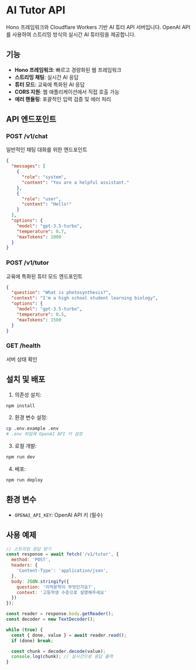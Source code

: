 # AI Tutor API

Hono 프레임워크와 Cloudflare Workers 기반 AI 튜터 API 서버입니다. OpenAI API를 사용하여 스트리밍 방식의 실시간 AI 튜터링을 제공합니다.

## 기능

- **Hono 프레임워크**: 빠르고 경량화된 웹 프레임워크
- **스트리밍 채팅**: 실시간 AI 응답
- **튜터 모드**: 교육에 특화된 AI 응답
- **CORS 지원**: 웹 애플리케이션에서 직접 호출 가능
- **에러 핸들링**: 포괄적인 입력 검증 및 에러 처리

## API 엔드포인트

### POST /v1/chat
일반적인 채팅 대화를 위한 엔드포인트

```json
{
  "messages": [
    {
      "role": "system",
      "content": "You are a helpful assistant."
    },
    {
      "role": "user",
      "content": "Hello!"
    }
  ],
  "options": {
    "model": "gpt-3.5-turbo",
    "temperature": 0.7,
    "maxTokens": 1000
  }
}
```

### POST /v1/tutor
교육에 특화된 튜터 모드 엔드포인트

```json
{
  "question": "What is photosynthesis?",
  "context": "I'm a high school student learning biology",
  "options": {
    "model": "gpt-3.5-turbo",
    "temperature": 0.5,
    "maxTokens": 1500
  }
}
```

### GET /health
서버 상태 확인

## 설치 및 배포

1. 의존성 설치:
```bash
npm install
```

2. 환경 변수 설정:
```bash
cp .env.example .env
# .env 파일에 OpenAI API 키 설정
```

3. 로컬 개발:
```bash
npm run dev
```

4. 배포:
```bash
npm run deploy
```

## 환경 변수

- `OPENAI_API_KEY`: OpenAI API 키 (필수)

## 사용 예제

```javascript
// 스트리밍 응답 받기
const response = await fetch('/v1/tutor', {
  method: 'POST',
  headers: {
    'Content-Type': 'application/json',
  },
  body: JSON.stringify({
    question: '미적분학이 무엇인가요?',
    context: '고등학생 수준으로 설명해주세요'
  })
});

const reader = response.body.getReader();
const decoder = new TextDecoder();

while (true) {
  const { done, value } = await reader.read();
  if (done) break;

  const chunk = decoder.decode(value);
  console.log(chunk); // 실시간으로 응답 출력
}
```